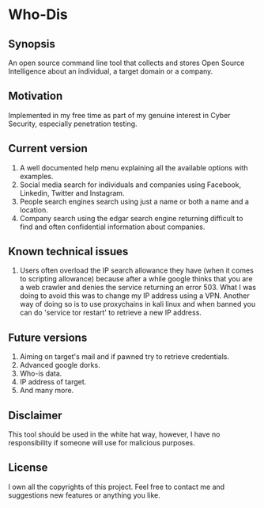 # Who-Dis

## Synopsis
An open source command line tool that collects and stores Open Source Intelligence about an individual, a target domain or a company.

## Motivation
Implemented in my free time as part of my genuine interest in Cyber Security, especially penetration testing.

## Current version
1. A well documented help menu explaining all the available options with examples.
2. Social media search for individuals and companies using Facebook, Linkedin, Twitter and Instagram.
3. People search engines search using just a name or both a name and a location.
4. Company search using the edgar search engine returning difficult to find and often confidential information about companies.

## Known technical issues
1. Users often overload the IP search allowance they have (when it comes to scripting allowance) because after a while google thinks that you are a web crawler and denies the service returning an error 503.  What I was doing to avoid this was to change my IP address using a VPN.  Another way of doing so is to use proxychains in kali linux and when banned you can do 'service tor restart' to retrieve a new IP address.

## Future versions
1. Aiming on target's mail and if pawned try to retrieve credentials.
2. Advanced google dorks.
3. Who-is data.
4. IP address of target.
5. And many more.

## Disclaimer
This tool should be used in the white hat way, however, I have no responsibility if someone will use for malicious purposes.

## License
I own all the copyrights of this project.  Feel free to contact me and suggestions new features or anything you like.